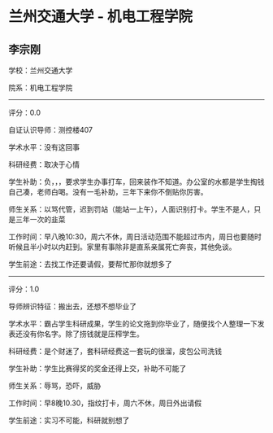 # 兰州交通大学 - 机电工程学院

## 李宗刚

学校：兰州交通大学

院系：机电工程学院

* * *

评分：0.0

自证认识导师：测控楼407

学术水平：没有这回事

科研经费：取决于心情

学生补助：负，，，要求学生办事打车，回来装作不知道。办公室的水都是学生掏钱自己凑，老师白喝。没有一毛补助，三年下来你不倒贴你厉害。

师生关系：以骂代管，迟到罚站（能站一上午），人面识别打卡。学生不是人，只是三年一次的韭菜

工作时间：早八晚10:30，周六不休，周日活动范围不能超过市内，周日也要随时听候且半小时以内赶到。家里有事除非是直系亲属死亡奔丧，其他免谈。

学生前途：去找工作还要请假，要帮忙那你就想多了

* * *

评分：1.0

导师辨识特征：搬出去，还想不想毕业了

学术水平：霸占学生科研成果，学生的论文拖到你毕业了，随便找个人整理一下发表还没有你名字。除了捞钱就是压榨学生。

科研经费：是个财迷了，套科研经费这一套玩的很溜，皮包公司洗钱

学生补助：学生比赛得奖的奖金还得上交，补助不可能了

师生关系：辱骂，恐吓，威胁

工作时间：早8晚10.30，指纹打卡，周六不休，周日外出请假

学生前途：实习不可能，科研就别想了
